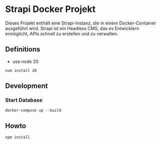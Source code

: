 # Strapi Docker Projekt

Dieses Projekt enthält eine Strapi-Instanz, die in einem Docker-Container ausgeführt wird. Strapi ist ein Headless CMS, das es Entwicklern ermöglicht, APIs schnell zu erstellen und zu verwalten.

## Definitions

* use node 20
```
nvm install 20
```

## Development

### Start Database

```
docker-compose up --build
```



## Howto

```
npm install

```

